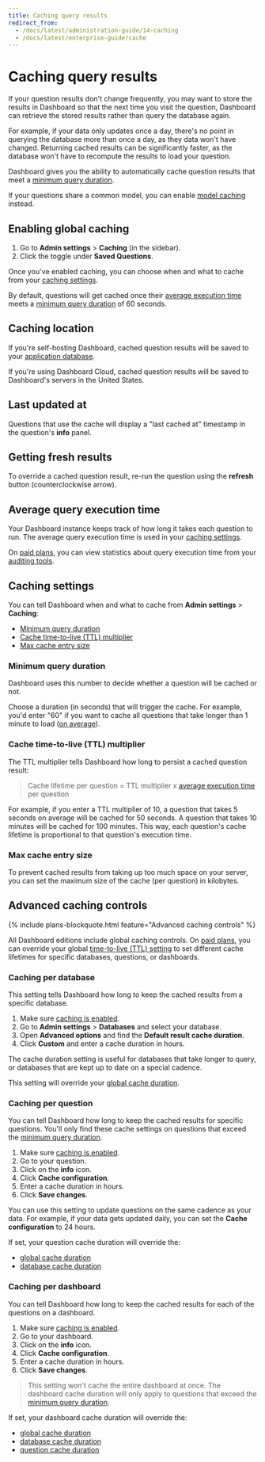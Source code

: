 ```yaml
---
title: Caching query results
redirect_from:
  - /docs/latest/administration-guide/14-caching
  - /docs/latest/enterprise-guide/cache
---
```


# Caching query results

If your question results don't change frequently, you may want to store the results in Dashboard so that the next time you visit the question, Dashboard can retrieve the stored results rather than query the database again.

For example, if your data only updates once a day, there's no point in querying the database more than once a day, as they data won't have changed. Returning cached results can be significantly faster, as the database won't have to recompute the results to load your question.

Dashboard gives you the ability to automatically cache question results that meet a [minimum query duration](#minimum-query-duration).

If your questions share a common model, you can enable [model caching](../data-modeling/models.md#model-caching) instead.

## Enabling global caching

1. Go to **Admin settings** > **Caching** (in the sidebar).
2. Click the toggle under **Saved Questions**.

Once you've enabled caching, you can choose when and what to cache from your [caching settings](#caching-settings).

By default, questions will get cached once their [average execution time](#average-query-execution-time) meets a [minimum query duration](#minimum-query-duration) of 60 seconds.

## Caching location

If you're self-hosting Dashboard, cached question results will be saved to your [application database](../installation-and-operation/configuring-application-database.md).

If you're using Dashboard Cloud, cached question results will be saved to Dashboard's servers in the United States.

## Last updated at

Questions that use the cache will display a "last cached at" timestamp in the question's **info** panel.

## Getting fresh results

To override a cached question result, re-run the question using the **refresh** button (counterclockwise arrow).

## Average query execution time

Your Dashboard instance keeps track of how long it takes each question to run. The average query execution time is used in your [caching settings](#caching-settings).

On [paid plans](https://www.metabase.com/pricing/), you can view statistics about query execution time from your [auditing tools](../usage-and-performance-tools/audit.md).

## Caching settings

You can tell Dashboard when and what to cache from **Admin settings** > **Caching**:

- [Minimum query duration](#minimum-query-duration)
- [Cache time-to-live (TTL) multiplier](#cache-time-to-live-ttl-multiplier)
- [Max cache entry size](#max-cache-entry-size)

### Minimum query duration

Dashboard uses this number to decide whether a question will be cached or not.

Choose a duration (in seconds) that will trigger the cache. For example, you'd enter "60" if you want to cache all questions that take longer than 1 minute to load ([on average](#average-query-execution-time)).

### Cache time-to-live (TTL) multiplier

The TTL multiplier tells Dashboard how long to persist a cached question result:

> Cache lifetime per question = TTL multiplier x [average execution time](#average-query-execution-time) per question

For example, if you enter a TTL multiplier of 10, a question that takes 5 seconds on average will be cached for 50 seconds. A question that takes 10 minutes will be cached for 100 minutes. This way, each question's cache lifetime is proportional to that question's execution time.

### Max cache entry size

To prevent cached results from taking up too much space on your server, you can set the maximum size of the cache (per question) in kilobytes.

## Advanced caching controls

{% include plans-blockquote.html feature="Advanced caching controls" %}

All Dashboard editions include global caching controls. On [paid plans](https://www.metabase.com/pricing/), you can override your global [time-to-live (TTL) setting](#cache-time-to-live-ttl-multiplier) to set different cache lifetimes for specific databases, questions, or dashboards.

### Caching per database

This setting tells Dashboard how long to keep the cached results from a specific database.

1. Make sure [caching is enabled](#enabling-global-caching).
2. Go to **Admin settings** > **Databases** and select your database.
3. Open **Advanced options** and find the **Default result cache duration**.
4. Click **Custom** and enter a cache duration in hours.

The cache duration setting is useful for databases that take longer to query, or databases that are kept up to date on a special cadence.

This setting will override your [global cache duration](#cache-time-to-live-ttl-multiplier).

### Caching per question

You can tell Dashboard how long to keep the cached results for specific questions. You'll only find these cache settings on questions that exceed the [minimum query duration](#minimum-query-duration).

1. Make sure [caching is enabled](#enabling-global-caching).
2. Go to your question.
3. Click on the **info** icon.
4. Click **Cache configuration**.
5. Enter a cache duration in hours.
6. Click **Save changes**.

You can use this setting to update questions on the same cadence as your data. For example, if your data gets updated daily, you can set the **Cache configuration** to 24 hours.

If set, your question cache duration will override the:

- [global cache duration](#cache-time-to-live-ttl-multiplier)
- [database cache duration](#caching-per-database)

### Caching per dashboard

You can tell Dashboard how long to keep the cached results for each of the questions on a dashboard.

1. Make sure [caching is enabled](#enabling-global-caching).
2. Go to your dashboard.
3. Click on the **info** icon.
4. Click **Cache configuration**.
5. Enter a cache duration in hours.
6. Click **Save changes**.

> This setting won't cache the entire dashboard at once. The dashboard cache duration will only apply to questions that exceed the [minimum query duration](#minimum-query-duration).

If set, your dashboard cache duration will override the:

- [global cache duration](#cache-time-to-live-ttl-multiplier)
- [database cache duration](#caching-per-database)
- [question cache duration](#caching-per-question)
